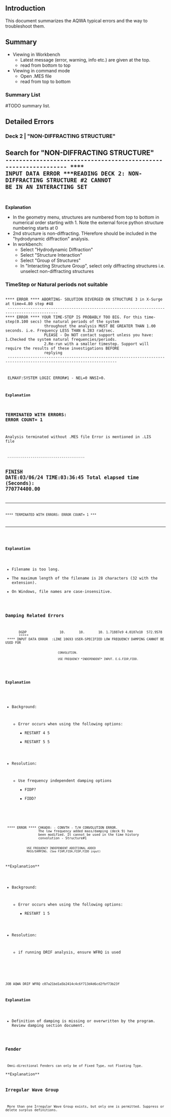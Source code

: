 ## Introduction

This document summarizes the AQWA typical errors and the way to troubleshoot them.

## Summary

- Viewing in Workbench
  - Latest message (error, warning, info etc.) are given at the top.
  - read from bottom to top
- Viewing in command mode
  - Open .MES file
  - read from top to bottom

### Summary List

 #TODO summary list.

## Detailed Errors

### Deck 2 | "NON-DIFFRACTING STRUCTURE"

Search for "NON-DIFFRACTING STRUCTURE"
<code>
 ---------------------------------------------------------------- **** INPUT DATA ERROR ***READING DECK 2: NON-DIFFRACTING STRUCTURE #2 CANNOT BE IN AN INTERACTING SET
 ---------------------------------------------------------------------------------------------------------

</code>

**Explanation**

- In the geometry menu, structures are numbered from top to bottom in numerical order starting with 1. Note the external force python structure numbering starts at 0
- 2nd structure is non-diffracting. THerefore should be included in the "hydrodynamic diffraction" analysis.
- In workbench:
  - Select "Hydrodynamic Diffraction"
  - Select "Structure Interaction"
  - Select "Group of Structures"
  - In "Interacting Structure Group", select only diffracting structures i.e. unselect non-diffracting structures

### TimeStep or Natural periods not suitable

<code>
**** ERROR **** ABORTING- SOLUTION DIVERGED ON STRUCTURE 3 in X-Surge at time=4.80 step #48
 --------------------------------------------------------------------------------------------
**** ERROR **** YOUR TIME-STEP IS PROBABLY TOO BIG. For this time-step(0.100 secs) the natural periods of the system
                 throughout the analysis MUST BE GREATER THAN 1.00 seconds. i.e. Frequency LESS THAN 6.283 rad/sec.
                 PLEASE - Do NOT contact support unless you have: 1.Checked the system natural frequencies/periods.
                 2.Re-run with a smaller timestep. Support will require the results of these investigations BEFORE
                 replying
 ----------------------------------------------------------------------------------------------------------------------
</code>

###

<code>
 ELMAXF:SYSTEM LOGIC ERROR#1 - NEL=0 NNSI>0.<code>
</code>

**Explanation**

### TERMINATED WITH ERRORS: ERROR COUNT=    1

Analysis terminated without .MES file
Error is mentioned in .LIS file

<code>
 ----------------------------------------

FINISH DATE:03/06/24       TIME:03:36:45
 Total elapsed time (Seconds): 770774400.00
 ----------------------------------------

 ***************************************************
 **** TERMINATED WITH ERRORS: ERROR COUNT=    1 ***
 ***************************************************
</code>

**Explanation**

- Filename is too long.
- The maximum length of the filename is 28 characters (32 with the extension).
- On Windows, file names are case-insensitive.

### Damping Related Errors

<code>
       DGDP                 10.       10.       10. 1.71887e9 4.0107e10  572.9578
       *****
 **** INPUT DATA ERROR  :LINE 10693 USER-SPECIFIED LOW FREQUENCY DAMPING CANNOT BE USED FOR

                                    CONVOLUTION.
 
                                    USE FREQUENCY *INDEPENDENT* INPUT. E.G.FIDP,FIDD.
</code>

**Explanation**

- Background:
  - Error occurs when using the following options:
    - RESTART  4  5
    - RESTART  5  5

- Resolution:
  - Use frequency independent damping options
    - FIDP?
    - FIDD?

<code>
 **** ERROR **** CHKAD0: - CONVTH - T/H CONVOLUTION ERROR.
                 The low frequency added mass/damping (deck 9) has
                 been modified. It cannot be used in the time history
                 convolution - Structure#1

                 USE FREQUENCY INDEPENDENT ADDITIONAL ADDED
                 MASS/DAMPING. (See FIAM,FIDA,FIDP,FIDD input)
</code>
**Explanation**

- Background:
  - Error occurs when using the following options:
    - RESTART  1  5

- Resolution:
  - if running DRIF analysis, ensure WFRQ is used
<code>

JOB AQWA  DRIF  WFRQ  c07a21bd1a5b2414c4c6f713d4d6cd2fbf73b23f
</code>

**Explanation**

- Definition of damping is missing or overwritten by the program. Review damping section document.

### Fender

<code>
 Omni-directional Fenders can only be of Fixed Type, not Floating Type.
</code>
**Explanation**

### Irregular Wave Group

<code>
 More than one Irregular Wave Group exists, but only one is permitted. Suppress or delete surplus definitions.
</code>
